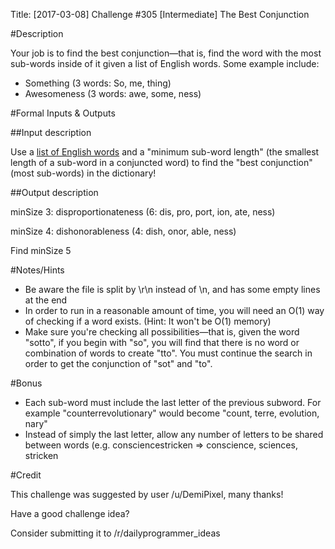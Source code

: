 Title: [2017-03-08] Challenge #305 [Intermediate] The Best Conjunction

#Description

Your job is to find the best conjunction—that is, find the word with the most sub-words inside of it given a list of English words. Some example include:

- Something (3 words: So, me, thing)
- Awesomeness (3 words: awe, some, ness)

#Formal Inputs & Outputs

##Input description

Use a [list of English words](http://www-personal.umich.edu/~jlawler/wordlist) and a "minimum sub-word length" (the smallest length of a sub-word in a conjuncted word) to find the "best conjunction" (most sub-words) in the dictionary!

##Output description

minSize 3: disproportionateness (6: dis, pro, port, ion, ate, ness)

minSize 4: dishonorableness (4: dish, onor, able, ness)

Find minSize 5

#Notes/Hints

- Be aware the file is split by \r\n instead of \n, and has some empty lines at the end
- In order to run in a reasonable amount of time, you will need an O(1) way of checking if a word exists. (Hint: It won't be O(1) memory)
- Make sure you're checking all possibilities—that is, given the word "sotto", if you begin with "so", you will find that there is no word or combination of words to create "tto". You must continue the search in order to get the conjunction of "sot" and "to".

#Bonus

- Each sub-word must include the last letter of the previous subword. For example "counterrevolutionary" would become "count, terre, evolution, nary"
- Instead of simply the last letter, allow any number of letters to be shared between words (e.g. consciencestricken => conscience, sciences, stricken

#Credit

This challenge was suggested by user /u/DemiPixel, many thanks!

Have a good challenge idea?

Consider submitting it to /r/dailyprogrammer_ideas